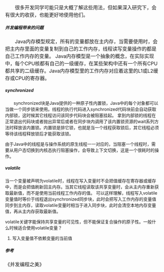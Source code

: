<font size="3">
&emsp;&emsp;很多开发同学可能只是大概了解这些用法，但如果深入研究下，会有很大的收获，也能更好地使用他们。<br>
</font>

##### 并发编程带来的问题
<font size="3">
&emsp;&emsp;Java内存模型规定，所有的变量都放在主内存，当需要使用时，会把主内存里面的变量复制到自己的工作内存，线程读写变量操作的都是自己工作内存的变量。
Java内存模型是一个抽象的概念，在实际实现中，每个CPU核都有自己的一级缓存，在某些架构中还有一个所有CPU都共享的二级缓存。Java内存模型里的工作内存对应着这里的L1或L2缓存或CPU的寄存器。<br>
</font>

##### synchronized
&emsp;&emsp;synchronized块是Java提供的一种原子性内置锁，Java中的每个对象都可以当做一个同步锁来使用。线程的执行代码进入synchronized代码块前会自动获取内部锁，这时候其它线程访问该同步代码块会被阻塞挂起。
拿到内部锁的线程在正常退出代码块或者抛出异常后或者在同步块内调用了该内置锁资源的wait系列方法时释放该内置锁。内置锁是排它锁，也就是当一个线程获取锁后，其它线程必须等待该线程释放锁后才能获取该锁。<br>

由于Java中的线程是与操作系统的原生线程一一对应的，当阻塞一个线程时，需要从用户态切换到内核态执行阻塞操作，会导致上下文切换，这是一个很耗时的操作。<br>

##### volatile
当一个变量被声明为volatile时，线程在写入变量时不会把值缓存在寄存器或缓存中，而是会把值刷新回主内存。当其它线程读取该共享变量时，会从主内存重新获取最新值，而不是使用当前线程工作内存的值。
可以这样理解，线程写入volatile变量值时等价于线程退出synchronized同步块，此时会把写入工作内存的变量值同步到主内存，读取volatile变量时相当于进入同步块，此时会清空本地内存变量值，再从主内存获取最新值。

volatile关键字能保持共享变量的可见性，但不能保证复合操作的原子性。一般什么时候适合使用volatile变量？

1. 写入变量值不依赖变量的当前值

##### 参考
<font size="3">
《并发编程之美》
</font>
